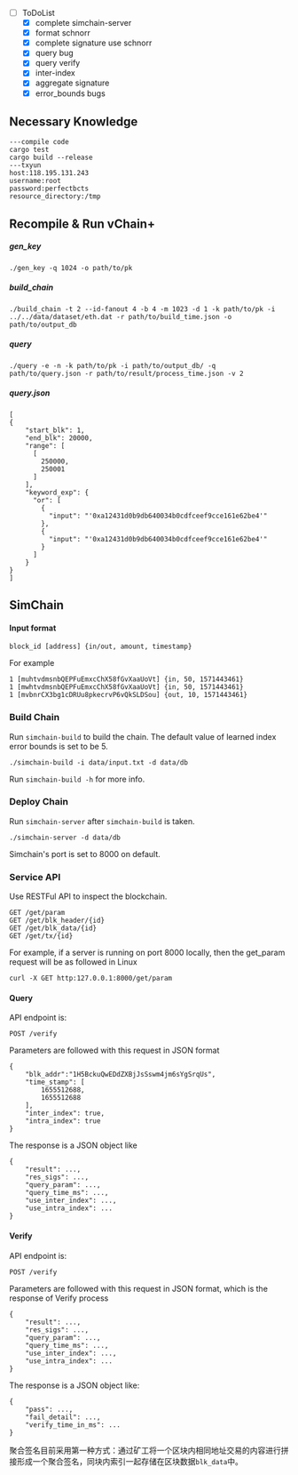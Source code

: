 - [ ] ToDoList 
    - [X] complete simchain-server
    - [X] format schnorr
    - [x] complete signature use schnorr
    - [x] query bug
    - [x] query verify
    - [x] inter-index
    - [x] aggregate signature
    - [x] error_bounds bugs

## Necessary Knowledge

```
---compile code
cargo test
cargo build --release
---txyun
host:118.195.131.243
username:root
password:perfectbcts
resource_directory:/tmp
```

## Recompile & Run vChain+

##### gen_key

```
./gen_key -q 1024 -o path/to/pk
```

##### build_chain

```
./build_chain -t 2 --id-fanout 4 -b 4 -m 1023 -d 1 -k path/to/pk -i ../../data/dataset/eth.dat -r path/to/build_time.json -o path/to/output_db
```

##### query

```
./query -e -n -k path/to/pk -i path/to/output_db/ -q path/to/query.json -r path/to/result/process_time.json -v 2
```

##### query.json

```
[
{
    "start_blk": 1,
    "end_blk": 20000,
    "range": [
      [
        250000,
        250001
      ]
    ],
    "keyword_exp": {
      "or": [
        {
          "input": "'0xa12431d0b9db640034b0cdfceef9cce161e62be4'"
        },
        {
          "input": "'0xa12431d0b9db640034b0cdfceef9cce161e62be4'"
        }
      ]
    }
}
]
```



## SimChain

#### Input format

```
block_id [address] {in/out, amount, timestamp}
```

For example

```
1 [muhtvdmsnbQEPFuEmxcChX58fGvXaaUoVt] {in, 50, 1571443461}
1 [mwhtvdmsnbQEPFuEmxcChX58fGvXaaUoVt] {in, 50, 1571443461}
1 [mvbnrCX3bg1cDRUu8pkecrvP6vQkSLDSou] {out, 10, 1571443461}
```

### Build Chain

Run `simchain-build` to build the chain. The default value of learned index error bounds is set to be 5.

```
./simchain-build -i data/input.txt -d data/db
```

Run `simchain-build -h` for more info.

### Deploy Chain

Run `simchain-server` after `simchain-build` is taken.

```
./simchain-server -d data/db 
```

Simchain's port is set to 8000 on default.

### Service API

Use RESTFul API to inspect the blockchain.

```
GET /get/param
GET /get/blk_header/{id}
GET /get/blk_data/{id}
GET /get/tx/{id}
```

For example, if a server is running on port 8000 locally, then the get_param request will be as followed in Linux

```
curl -X GET http:127.0.0.1:8000/get/param
```

#### Query

API endpoint is:

```
POST /verify
```

Parameters are followed with this request in JSON format

```
{
    "blk_addr":"1H5BckuQwEDdZXBjJsSswm4jm6sYgSrqUs",
    "time_stamp": [
        1655512688,
        1655512688
    ],
    "inter_index": true,
    "intra_index": true
}
```

The response is a JSON object like

```
{
    "result": ...,
    "res_sigs": ...,
    "query_param": ...,
    "query_time_ms": ...,
    "use_inter_index": ...,
    "use_intra_index": ...
}
```

#### Verify

API endpoint is:

```
POST /verify
```

Parameters are followed with this request in JSON format, which is the response of Verify process

```
{
    "result": ...,
    "res_sigs": ...,
    "query_param": ...,
    "query_time_ms": ...,
    "use_inter_index": ...,
    "use_intra_index": ...
}
```

The response is a JSON object like:

```
{
    "pass": ...,
    "fail_detail": ...,
    "verify_time_in_ms": ...
}
```



聚合签名目前采用第一种方式：通过矿工将一个区块内相同地址交易的内容进行拼接形成一个聚合签名，同块内索引一起存储在区块数据`blk_data`中。

